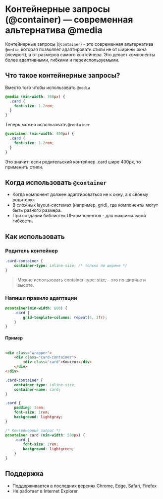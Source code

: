 # Контейнерные запросы (@container) — современная альтернатива @media

Контейнерные запросы (`@container`) - это современная альтернатива `@media`, которая позволяет адаптировать стили не от
ширины окна (viewport), а от размеров самого контейнера. Это делает компоненты более адаптивными, гибкими и
переиспользуемыми.

## Что такое контейнерные запросы?

Вместо того чтобы использовать `@media`

```scss
@media (min-width: 768px) {
  .card {
    font-size: 1.2rem;
  }
}
```

Теперь можно использовать `@container`

```scss
@container (min-width: 400px) {
  .card {
    font-size: 1.2rem;
  }
}
```

Это значит: если родительский контейнер .card шире 400px, то применить стили.

## Когда использовать `@container`

* Когда компонент должен адаптироваться не к окну, а к своему родителю.
* В сложных layout-системах (например, grid), где компоненты могут быть разного размера.
* При создании библиотек UI-компонентов - для максимальной гибкости.

## Как использовать

### Родитель контейнер

```css
.card-container {
    container-type: inline-size; /* только по ширине */
}
```

> Можно использовать container-type: size; - это по ширине и высоте.

### Напиши правило адаптации

```css
@container(min-width: 600) {
    .card {
        grid-template-columns: repeat(3, 1fr);
    }
}
```

#### Пример

```html

<div class="wrapper">
    <div class="card-container">
        <div class="card">Контент</div>
    </div>
</div>
```

```css
.card-container {
    container-type: inline-size;
    container-name: card;
}

.card {
    padding: 1rem;
    font-size: 1rem;
    background: lightgray;
}

/* Контейнерный запрос */
@container card (min-width: 500px) {
    .card {
        font-size: 2rem;
        background: lightgreen;
    }
}
```

## Поддержка

* Поддерживается в последних версиях Chrome, Edge, Safari, Firefox
* Не работает в Internet Explorer